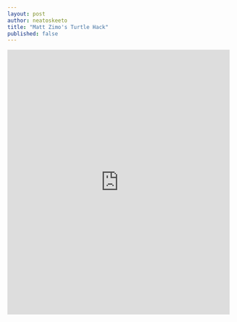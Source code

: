 ```yaml
--- 
layout: post
author: neatoskeeto
title: "Matt Zimo's Turtle Hack"
published: false
---
```



<iframe src="https://trinket.io/embed/python/c424cb87eb" width="100%" height="600" frameborder="0" marginwidth="0" marginheight="0" allowfullscreen></iframe>

